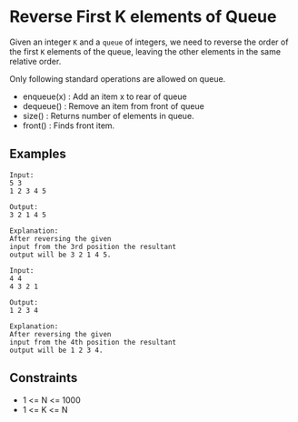 # Reverse First K elements of Queue 
Given an integer `K` and a `queue` of integers, we need to reverse the order of the first `K` elements of the queue, leaving the other elements in the same relative order.

Only following standard operations are allowed on queue.
* enqueue(x) : Add an item x to rear of queue
* dequeue() : Remove an item from front of queue
* size() : Returns number of elements in queue.
* front() : Finds front item.

## Examples
```
Input:
5 3
1 2 3 4 5

Output: 
3 2 1 4 5

Explanation: 
After reversing the given
input from the 3rd position the resultant
output will be 3 2 1 4 5.
```
```
Input:
4 4
4 3 2 1

Output: 
1 2 3 4

Explanation: 
After reversing the given
input from the 4th position the resultant
output will be 1 2 3 4.
```

## Constraints
* 1 <= N <= 1000
* 1 <= K <= N

